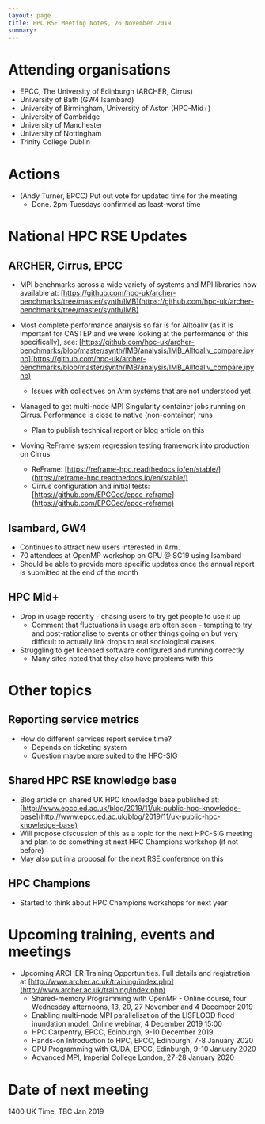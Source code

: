 ```yaml
---
layout: page
title: HPC RSE Meeting Notes, 26 November 2019
summary:
---
```


# Attending organisations

   - EPCC, The University of Edinburgh (ARCHER, Cirrus)
   - University of Bath (GW4 Isambard)
   - University of Birmingham, University of Aston (HPC-Mid+)
   - University of Cambridge
   - University of Manchester
   - University of Nottingham
   - Trinity College Dublin
 
# Actions

   - (Andy Turner, EPCC) Put out vote for updated time for the meeting
     - Done. 2pm Tuesdays confirmed as least-worst time

# National HPC RSE Updates

## ARCHER, Cirrus, EPCC

   - MPI benchmarks across a wide variety of systems and MPI libraries now available at: [https://github.com/hpc-uk/archer-benchmarks/tree/master/synth/IMB](https://github.com/hpc-uk/archer-benchmarks/tree/master/synth/IMB)
   - Most complete performance analysis so far is for Alltoallv (as it is important for CASTEP and we were looking at the performance of this specifically), see: [https://github.com/hpc-uk/archer-benchmarks/blob/master/synth/IMB/analysis/IMB_Alltoallv_compare.ipynb](https://github.com/hpc-uk/archer-benchmarks/blob/master/synth/IMB/analysis/IMB_Alltoallv_compare.ipynb)
     + Issues with collectives on Arm systems that are not understood yet

   - Managed to get multi-node MPI Singularity container jobs running on Cirrus. Performance is close to native (non-container) runs
     + Plan to publish technical report or blog article on this

   - Moving ReFrame system regression testing framework into production on Cirrus
     + ReFrame: [https://reframe-hpc.readthedocs.io/en/stable/](https://reframe-hpc.readthedocs.io/en/stable/)
     + Cirrus configuration and initial tests: [https://github.com/EPCCed/epcc-reframe](https://github.com/EPCCed/epcc-reframe)

## Isambard, GW4

   - Continues to attract new users interested in Arm.
   - 70 attendees at OpenMP workshop on GPU @ SC19 using Isambard
   - Should be able to provide more specific updates once the annual report is submitted at the end of the month

## HPC Mid+

   - Drop in usage recently - chasing users to try get people to use it up
     + Comment that fluctuations in usage are often seen - tempting to try and post-rationalise to events or other things going on but very difficult to actually link drops to real sociological causes.
   - Struggling to get licensed software configured and running correctly
     + Many sites noted that they also have problems with this 

# Other topics

## Reporting service metrics 

   - How do different services report service time?
     - Depends on ticketing system
     - Question maybe more suited to the HPC-SIG

## Shared HPC RSE knowledge base

   - Blog article on shared UK HPC knowledge base published at: [http://www.epcc.ed.ac.uk/blog/2019/11/uk-public-hpc-knowledge-base](http://www.epcc.ed.ac.uk/blog/2019/11/uk-public-hpc-knowledge-base)
   - Will propose discussion of this as a topic for the next HPC-SIG meeting and plan to do something at next HPC Champions workshop (if not before)
   - May also put in a proposal for the next RSE conference on this

## HPC Champions

   - Started to think about HPC Champions workshops for next year

# Upcoming training, events and meetings

   - Upcoming ARCHER Training Opportunities. Full details and registration at [http://www.archer.ac.uk/training/index.php](http://www.archer.ac.uk/training/index.php)
      + Shared-memory Programming with OpenMP - Online course, four Wednesday afternoons, 13, 20, 27 November and 4 December 2019
      + Enabling multi-node MPI parallelisation of the LISFLOOD flood inundation model, Online webinar, 4 December 2019 15:00
      + HPC Carpentry, EPCC, Edinburgh, 9-10 December 2019
      + Hands-on Introduction to HPC, EPCC, Edinburgh, 7-8 January 2020
      + GPU Programming with CUDA, EPCC, Edinburgh, 9-10 January 2020
      + Advanced MPI, Imperial College London, 27-28 January 2020

# Date of next meeting

1400 UK Time, TBC Jan 2019
